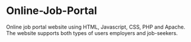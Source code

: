 # Online-Job-Portal
Online job portal website using HTML, Javascript, CSS, PHP and Apache. The website supports both types of users employers and job-seekers.
